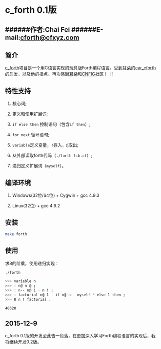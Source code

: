 c_forth 0.1版
====================

######作者:Chai Fei
######E-mail:cforth@cfxyz.com
--------------------

## 简介

[c_forth](https://github.com/cforth/c_forth)项目是一个用C语言实现的玩具版Forth编程语言。受到[耳朵](https://github.com/earforth)的[ear_cforth](https://github.com/earforth/ear-cforth)的启发，以及他的指点。再次感谢[耳朵](https://github.com/earforth)和[CNFIG社区](https://github.com/CNFIG)！！!

## 特性支持

1. 核心词;

2. 定义和使用扩展词;

3. `if else then` 控制语句（包含`if then`）;

4. `for next` 循环语句;

5. `variable`定义变量，`!`存入，`@`取出;

6. 从外部读取forth代码（`./forth lib.cf`）;

7. 递归定义扩展词（`myself`）。

## 编译环境

1. Windows(32位/64位) + Cygwin + gcc 4.9.3

2. Linux(32位) + gcc 4.9.2

## 安装

```bash
make forth
```

## 使用

求8的阶乘，使用递归实现：

```bash
./forth

>>> variable n
>>> : n@ n @ ;
>>> : n-- n@ 1 - n ! ;
>>> : factorial n@ 1 - if n@ n-- myself * else 1 then ; 
>>> 8 n ! factorial .

40320
```

## 2015-12-9

c_forth 0.1版的开发至此告一段落，在更加深入学习Forth编程语言的实现后，我将继续开发0.2版。
